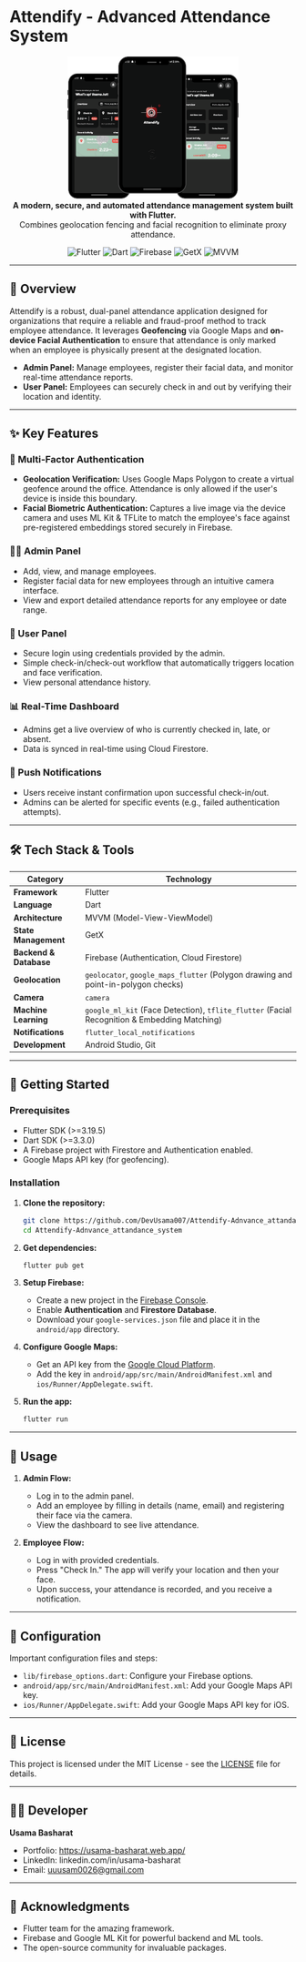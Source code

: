 # Attendify - Advanced Attendance System

<p align="center">
  <img src="https://github.com/DevUsama007/Attendify-Adnvance_attandance_system/blob/main/attendify.png" alt="Attendify Logo" width="300"/>
  <br>
  <strong>A modern, secure, and automated attendance management system built with Flutter.</strong>
  <br>
  Combines geolocation fencing and facial recognition to eliminate proxy attendance.
</p>

<p align="center">
  <img src="https://img.shields.io/badge/Flutter-3.19.5-blue?style=for-the-badge&logo=flutter" alt="Flutter"/>
  <img src="https://img.shields.io/badge/Dart-3.3.0-blue?style=for-the-badge&logo=dart" alt="Dart"/>
  <img src="https://img.shields.io/badge/Firebase-FFCA28?style=for-the-badge&logo=firebase&logoColor=black" alt="Firebase"/>
  <img src="https://img.shields.io/badge/GetX-State%20Management-green?style=for-the-badge" alt="GetX"/>
  <img src="https://img.shields.io/badge/MVVM-Architecture-orange?style=for-the-badge" alt="MVVM"/>
</p>

---

## 📖 Overview

Attendify is a robust, dual-panel attendance application designed for organizations that require a reliable and fraud-proof method to track employee attendance. It leverages **Geofencing** via Google Maps and **on-device Facial Authentication** to ensure that attendance is only marked when an employee is physically present at the designated location.

- **Admin Panel:** Manage employees, register their facial data, and monitor real-time attendance reports.
- **User Panel:** Employees can securely check in and out by verifying their location and identity.

---

## ✨ Key Features

### 🔐 Multi-Factor Authentication
- **Geolocation Verification:** Uses Google Maps Polygon to create a virtual geofence around the office. Attendance is only allowed if the user's device is inside this boundary.
- **Facial Biometric Authentication:** Captures a live image via the device camera and uses ML Kit & TFLite to match the employee's face against pre-registered embeddings stored securely in Firebase.

### 👨‍💻 Admin Panel
- Add, view, and manage employees.
- Register facial data for new employees through an intuitive camera interface.
- View and export detailed attendance reports for any employee or date range.

### 👤 User Panel
- Secure login using credentials provided by the admin.
- Simple check-in/check-out workflow that automatically triggers location and face verification.
- View personal attendance history.

### 📊 Real-Time Dashboard
- Admins get a live overview of who is currently checked in, late, or absent.
- Data is synced in real-time using Cloud Firestore.

### 🔔 Push Notifications
- Users receive instant confirmation upon successful check-in/out.
- Admins can be alerted for specific events (e.g., failed authentication attempts).

---

## 🛠️ Tech Stack & Tools

| Category          | Technology                                                                                             |
| ----------------- | ------------------------------------------------------------------------------------------------------ |
| **Framework**     | Flutter                                                                                                |
| **Language**      | Dart                                                                                                   |
| **Architecture**  | MVVM (Model-View-ViewModel)                                                                            |
| **State Management** | GetX                                                                                                 |
| **Backend & Database** | Firebase (Authentication, Cloud Firestore)                                                         |
| **Geolocation**   | `geolocator`, `google_maps_flutter` (Polygon drawing and point-in-polygon checks)                      |
| **Camera**        | `camera`                                                                                               |
| **Machine Learning** | `google_ml_kit` (Face Detection), `tflite_flutter` (Facial Recognition & Embedding Matching)         |
| **Notifications** | `flutter_local_notifications`                                                                          |
| **Development**   | Android Studio, Git                                                                                    |

---

## 🚀 Getting Started

### Prerequisites
- Flutter SDK (>=3.19.5)
- Dart SDK (>=3.3.0)
- A Firebase project with Firestore and Authentication enabled.
- Google Maps API key (for geofencing).

### Installation

1.  **Clone the repository:**
    ```bash
    git clone https://github.com/DevUsama007/Attendify-Adnvance_attandance_system.git
    cd Attendify-Adnvance_attandance_system
    ```

2.  **Get dependencies:**
    ```bash
    flutter pub get
    ```

3.  **Setup Firebase:**
    - Create a new project in the [Firebase Console](https://console.firebase.google.com/).
    - Enable **Authentication** and **Firestore Database**.
    - Download your `google-services.json` file and place it in the `android/app` directory.

4.  **Configure Google Maps:**
    - Get an API key from the [Google Cloud Platform](https://cloud.google.com/).
    - Add the key in `android/app/src/main/AndroidManifest.xml` and `ios/Runner/AppDelegate.swift`.

5.  **Run the app:**
    ```bash
    flutter run
    ```

---

## 📱 Usage

1.  **Admin Flow:**
    - Log in to the admin panel.
    - Add an employee by filling in details (name, email) and registering their face via the camera.
    - View the dashboard to see live attendance.

2.  **Employee Flow:**
    - Log in with provided credentials.
    - Press "Check In." The app will verify your location and then your face.
    - Upon success, your attendance is recorded, and you receive a notification.

---

## 🔧 Configuration

Important configuration files and steps:
- `lib/firebase_options.dart`: Configure your Firebase options.
- `android/app/src/main/AndroidManifest.xml`: Add your Google Maps API key.
- `ios/Runner/AppDelegate.swift`: Add your Google Maps API key for iOS.

---


## 📄 License

This project is licensed under the MIT License - see the [LICENSE](LICENSE) file for details.

---

## 👨‍💻 Developer

**Usama Basharat**

- Portfolio: https://usama-basharat.web.app/
- LinkedIn: linkedin.com/in/usama-basharat
- Email: uuusam0026@gmail.com

---

## 🙏 Acknowledgments

- Flutter team for the amazing framework.
- Firebase and Google ML Kit for powerful backend and ML tools.
- The open-source community for invaluable packages.
